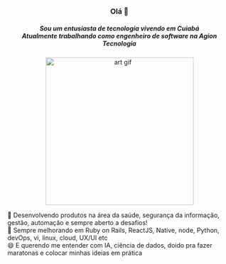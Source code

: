 <h3 align="center">Olá 👋</h3>
<h5 align="center">Sou um entusiasta de tecnologia vivendo em Cuiabá <br/>
  Atualmente trabalhando como engenheiro de software na Agion Tecnologia</h5> 
<p align="center">
<img width="333" src="https://i.giphy.com/media/xTiTnumdcQABBLgM92/giphy.webp" alt="art gif"/>
</p>
🔭 Desenvolvendo produtos na área da saúde, segurança da informação, gestão, automação e sempre aberto a desafios!<br/>
🌱 Sempre melhorando em Ruby on Rails, ReactJS, Native, node, Python, devOps, vi, linux, cloud, UX/UI  etc<br/>
😄 E querendo me entender com IA, ciência de dados, doido pra fazer maratonas e colocar minhas ideias em prática
